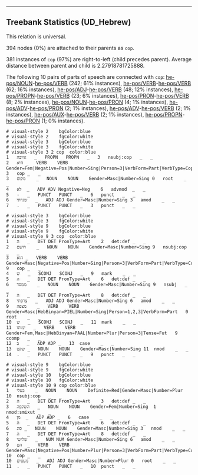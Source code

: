 

--------------------------------------------------------------------------------

## Treebank Statistics (UD_Hebrew)

This relation is universal.

394 nodes (0%) are attached to their parents as `cop`.

381 instances of `cop` (97%) are right-to-left (child precedes parent).
Average distance between parent and child is 2.27918781725888.

The following 10 pairs of parts of speech are connected with `cop`: [he-pos/NOUN]()-[he-pos/VERB]() (242; 61% instances), [he-pos/VERB]()-[he-pos/VERB]() (62; 16% instances), [he-pos/ADJ]()-[he-pos/VERB]() (48; 12% instances), [he-pos/PROPN]()-[he-pos/VERB]() (23; 6% instances), [he-pos/PRON]()-[he-pos/VERB]() (8; 2% instances), [he-pos/NOUN]()-[he-pos/PRON]() (4; 1% instances), [he-pos/ADV]()-[he-pos/PRON]() (2; 1% instances), [he-pos/ADV]()-[he-pos/VERB]() (2; 1% instances), [he-pos/AUX]()-[he-pos/VERB]() (2; 1% instances), [he-pos/PROPN]()-[he-pos/PRON]() (1; 0% instances).


~~~ conllu
# visual-style 2	bgColor:blue
# visual-style 2	fgColor:white
# visual-style 3	bgColor:blue
# visual-style 3	fgColor:white
# visual-style 3 2 cop	color:blue
1	איובה	_	PROPN	PROPN	_	3	nsubj:cop	_	_
2	היא	_	VERB	VERB	Gender=Fem|Negative=Pos|Number=Sing|Person=3|VerbForm=Part|VerbType=Cop	3	cop	_	_
3	מקום	_	NOUN	NOUN	Gender=Masc|Number=Sing	0	root	_	_
4	לא	_	ADV	ADV	Negative=Neg	6	advmod	_	_
5	-	_	PUNCT	PUNCT	_	6	punct	_	_
6	שגרתי	_	ADJ	ADJ	Gender=Masc|Number=Sing	3	amod	_	_
7	.	_	PUNCT	PUNCT	_	3	punct	_	_

~~~


~~~ conllu
# visual-style 3	bgColor:blue
# visual-style 3	fgColor:white
# visual-style 9	bgColor:blue
# visual-style 9	fgColor:white
# visual-style 9 3 cop	color:blue
1	ה	_	DET	DET	PronType=Art	2	det:def	_	_
2	רושם	_	NOUN	NOUN	Gender=Masc|Number=Sing	9	nsubj:cop	_	_
3	הוא	_	VERB	VERB	Gender=Masc|Negative=Pos|Number=Sing|Person=3|VerbForm=Part|VerbType=Cop	9	cop	_	_
4	ש	_	SCONJ	SCONJ	_	9	mark	_	_
5	ה	_	DET	DET	PronType=Art	6	det:def	_	_
6	ממסד	_	NOUN	NOUN	Gender=Masc|Number=Sing	9	nsubj	_	_
7	ה	_	DET	DET	PronType=Art	8	det:def	_	_
8	צרפתי	_	ADJ	ADJ	Gender=Masc|Number=Sing	6	amod	_	_
9	מצפה	_	VERB	VERB	Gender=Masc|HebBinyan=PIEL|Number=Sing|Person=1,2,3|VerbForm=Part	0	root	_	_
10	ש	_	SCONJ	SCONJ	_	11	mark	_	_
11	ימותו	_	VERB	VERB	Gender=Fem,Masc|HebBinyan=PAAL|Number=Plur|Person=3|Tense=Fut	9	ccomp	_	_
12	ב	_	ADP	ADP	_	13	case	_	_
13	שקט	_	NOUN	NOUN	Gender=Masc|Number=Sing	11	nmod	_	_
14	.	_	PUNCT	PUNCT	_	9	punct	_	_

~~~


~~~ conllu
# visual-style 9	bgColor:blue
# visual-style 9	fgColor:white
# visual-style 10	bgColor:blue
# visual-style 10	fgColor:white
# visual-style 10 9 cop	color:blue
1	בעלי	_	NOUN	NOUN	Definite=Red|Gender=Masc|Number=Plur	10	nsubj:cop	_	_
2	ה	_	DET	DET	PronType=Art	3	det:def	_	_
3	השקפה	_	NOUN	NOUN	Gender=Fem|Number=Sing	1	nmod:smixut	_	_
4	מן	_	ADP	ADP	_	6	case	_	_
5	ה	_	DET	DET	PronType=Art	6	det:def	_	_
6	סוג	_	NOUN	NOUN	Gender=Masc|Number=Sing	3	nmod	_	_
7	ה	_	DET	DET	PronType=Art	8	det:def	_	_
8	שלישי	_	NUM	NUM	Gender=Masc|Number=Sing	6	amod	_	_
9	הם	_	VERB	VERB	Gender=Masc|Negative=Pos|Number=Plur|Person=3|VerbForm=Part|VerbType=Cop	10	cop	_	_
10	מעטים	_	ADJ	ADJ	Gender=Masc|Number=Plur	0	root	_	_
11	.	_	PUNCT	PUNCT	_	10	punct	_	_

~~~



